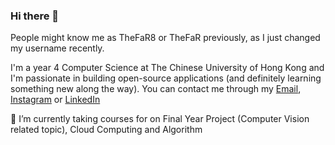 ### Hi there 👋

People might know me as TheFaR8 or TheFaR previously, as I just changed my username recently.

I'm a year 4 Computer Science at The Chinese University of Hong Kong and I'm passionate in building open-source applications (and definitely learning something new along the way). 
You can contact me through my [Email](mailto:theodorefabianr@gmail.com), [Instagram](https://www.instagram.com/thefar8) or [LinkedIn](https://www.linkedin.com/in/theodorefabian/)

🔭 I’m currently taking courses for on Final Year Project (Computer Vision related topic), Cloud Computing and Algorithm


<!--
**FlyingTwigs/FlyingTwigs** is a ✨ _special_ ✨ repository because its `README.md` (this file) appears on your GitHub profile.

Here are some ideas to get you started:

- 🔭 I’m currently working on ...
- 🌱 I’m currently learning ...
- 👯 I’m looking to collaborate on ...
- 🤔 I’m looking for help with ...
- 💬 Ask me about ...
- 📫 How to reach me: ...
- 😄 Pronouns: ...
- ⚡ Fun fact: ...
-->
